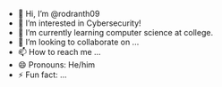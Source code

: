 - 👋 Hi, I’m @rodranth09
- 👀 I’m interested in Cybersecurity!
- 🌱 I’m currently learning computer science at college.
- 💞️ I’m looking to collaborate on ...
- 📫 How to reach me ...
- 😄 Pronouns: He/him
- ⚡ Fun fact: ...

<!---
rodranth09/rodranth09 is a ✨ special ✨ repository because its `README.md` (this file) appears on your GitHub profile.
You can click the Preview link to take a look at your changes.
--->
